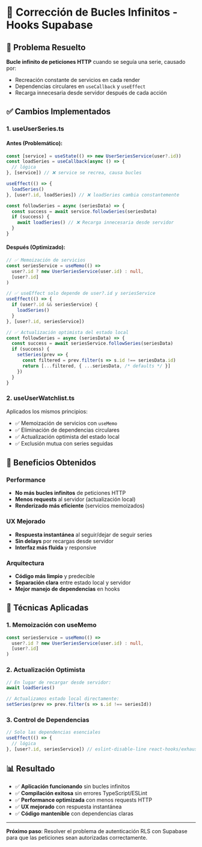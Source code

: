 # 🔧 Corrección de Bucles Infinitos - Hooks Supabase

## 🎯 Problema Resuelto

**Bucle infinito de peticiones HTTP** cuando se seguía una serie, causado por:
- Recreación constante de servicios en cada render
- Dependencias circulares en `useCallback` y `useEffect`
- Recarga innecesaria desde servidor después de cada acción

## ✅ Cambios Implementados

### 1. **useUserSeries.ts**

#### Antes (Problemático):
```typescript
const [service] = useState(() => new UserSeriesService(user?.id))
const loadSeries = useCallback(async () => {
  // lógica
}, [service]) // ❌ service se recrea, causa bucles

useEffect(() => {
  loadSeries()
}, [user?.id, loadSeries]) // ❌ loadSeries cambia constantemente

const followSeries = async (seriesData) => {
  const success = await service.followSeries(seriesData)
  if (success) {
    await loadSeries() // ❌ Recarga innecesaria desde servidor
  }
}
```

#### Después (Optimizado):
```typescript
// ✅ Memoización de servicios
const seriesService = useMemo(() =>
  user?.id ? new UserSeriesService(user.id) : null,
  [user?.id]
)

// ✅ useEffect solo depende de user?.id y seriesService
useEffect(() => {
  if (user?.id && seriesService) {
    loadSeries()
  }
}, [user?.id, seriesService])

// ✅ Actualización optimista del estado local
const followSeries = async (seriesData) => {
  const success = await seriesService.followSeries(seriesData)
  if (success) {
    setSeries(prev => {
      const filtered = prev.filter(s => s.id !== seriesData.id)
      return [...filtered, { ...seriesData, /* defaults */ }]
    })
  }
}
```

### 2. **useUserWatchlist.ts**

Aplicados los mismos principios:
- ✅ Memoización de servicios con `useMemo`
- ✅ Eliminación de dependencias circulares
- ✅ Actualización optimista del estado local
- ✅ Exclusión mutua con series seguidas

## 🚀 Beneficios Obtenidos

### Performance
- **No más bucles infinitos** de peticiones HTTP
- **Menos requests** al servidor (actualización local)
- **Renderizado más eficiente** (servicios memoizados)

### UX Mejorado
- **Respuesta instantánea** al seguir/dejar de seguir series
- **Sin delays** por recargas desde servidor
- **Interfaz más fluida** y responsive

### Arquitectura
- **Código más limpio** y predecible
- **Separación clara** entre estado local y servidor
- **Mejor manejo de dependencias** en hooks

## 🔧 Técnicas Aplicadas

### 1. **Memoización con useMemo**
```typescript
const seriesService = useMemo(() =>
  user?.id ? new UserSeriesService(user.id) : null,
  [user?.id]
)
```

### 2. **Actualización Optimista**
```typescript
// En lugar de recargar desde servidor:
await loadSeries()

// Actualizamos estado local directamente:
setSeries(prev => prev.filter(s => s.id !== seriesId))
```

### 3. **Control de Dependencias**
```typescript
// Solo las dependencias esenciales
useEffect(() => {
  // lógica
}, [user?.id, seriesService]) // eslint-disable-line react-hooks/exhaustive-deps
```

## 📊 Resultado

- ✅ **Aplicación funcionando** sin bucles infinitos
- ✅ **Compilación exitosa** sin errores TypeScript/ESLint
- ✅ **Performance optimizada** con menos requests HTTP
- ✅ **UX mejorado** con respuesta instantánea
- ✅ **Código mantenible** con dependencias claras

---

**Próximo paso**: Resolver el problema de autenticación RLS con Supabase para que las peticiones sean autorizadas correctamente.
